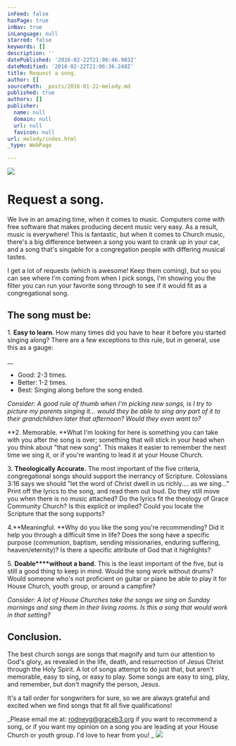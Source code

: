 ```yaml
---
inFeed: false
hasPage: true
inNav: true
inLanguage: null
starred: false
keywords: []
description: ''
datePublished: '2016-02-22T21:06:46.903Z'
dateModified: '2016-02-22T21:06:36.248Z'
title: Request a song.
author: []
sourcePath: _posts/2016-01-22-melody.md
published: true
authors: []
publisher:
  name: null
  domain: null
  url: null
  favicon: null
url: melody/index.html
_type: WebPage

---
```

![](https://the-grid-user-content.s3-us-west-2.amazonaws.com/1d22e292-dfbd-4b5e-832d-b471819d1e48.JPG)

# Request a song.

We live in an amazing time, when it comes to music. Computers come with free software that makes producing decent music very easy. As a result, music is everywhere!  This is fantastic, but when it comes to Church music, there's a big difference between a song you want to crank up in your car, and a song that's singable for a congregation people with differing musical tastes.

I get a lot of requests (which is awesome! Keep them coming), but so you can see where I'm coming from when I pick songs, I'm showing you the filter you can run your favorite song through to see if it would fit as a congregational song. 

## The song must be:

1\. **Easy to learn**.  How many times did you have to hear it before you started singing along?  There are a few exceptions to this rule, but in general, use this as a gauge:

__

* Good: 2-3 times. 
* Better: 1-2 times. 
* Best: Singing along before the song ended.

_Consider: A good rule of thumb when I'm picking new songs, is I try to picture my parents singing it... would they be able to sing any part of it to their grandchildren later that afternoon? Would they even want to?_

**2\. Memorable.  **What I'm looking for here is something you can take with you after the song is over; something that will stick in your head when you think about "that new song".  This makes it easier to remember the next time we sing it, or if you're wanting to lead it at your House Church. 

3\. **Theologically Accurate.** The most important of the five criteria, congregational songs should support the inerrancy of Scripture. Colossians 3:16 says we should "let the word of Christ dwell in us richly.... as we sing..."  Print off the lyrics to the song, and read them out loud. Do they still move you when there is no music attached? Do the lyrics fit the theology of Grace Community Church? Is this explicit or implied? Could you locate the Scripture that the song supports? 

4\.**Meaningful.  **Why do you like the song you're recommending? Did it help you through a difficult time in life?  Does the song have a specific purpose (communion, baptism, sending missionaries, enduring suffering, heaven/eternity)? Is there a specific attribute of God that it highlights? 

5\. **Doable****without a band.** This is the least important of the five, but is still a good thing to keep in mind.  Would the song work without drums? Would someone who's not proficient on guitar or piano be able to play it for House Church, youth group, or around a campfire? 

_Consider: A lot of House Churches take the songs we sing on Sunday mornings and sing them in their living rooms. Is this a song that would work in that setting?_

## Conclusion.

The best church songs are songs that magnify and turn our attention to God's glory, as revealed in the life, death, and resurrection of Jesus Christ through the Holy Spirit. A lot of songs attempt to do just that, but aren't memorable, easy to sing, or easy to play.  Some songs are easy to sing, play, and remember, but don't magnify the person, Jesus.  

It's a tall order for songwriters for sure, so we are always grateful and excited when we find songs that fit all five qualifications!  

_Please email me at:  rodneyg@graceb3.org if you want to recommend a song, or if you want my opinion on a song you are leading at your House Church or youth group. I'd love to hear from you! _
![](https://imgflo.herokuapp.com/graph/vahj1ThiexotieMo/3128c9a26d7a4675babb485659266a51/passthrough.jpg?height=422&input=https%3A%2F%2Fs3-us-west-2.amazonaws.com%2Fthe-grid-img%2Fp%2F99695b6e5dabe680eaf65091f82cb69421d1d081.jpg&width=750)